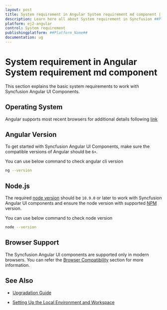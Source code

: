 ```yaml
---
layout: post
title: System requirement in Angular System requirement md component | Syncfusion
description: Learn here all about System requirement in Syncfusion ##Platform_Name## System requirement md component of Syncfusion Essential JS 2 and more.
platform: ej2-angular
control: System requirement 
publishingplatform: ##Platform_Name##
documentation: ug
---
```


# System requirement in Angular System requirement md component

This section explains the basic system requirements to work with Syncfusion Angular UI Components.

## Operating System

Angular supports most recent browsers for additional details following [link](https://angular.io/guide/browser-support)

## Angular Version

To get started with Syncfusion Angular UI Components, make sure the compatible versions of Angular should be `6+`.

You can use below command to check angular cli version

```bash
ng --version
```

## Node.js

The required [node version](https://nodejs.org/en/) should be `10.9.0` or later to work with Syncfusion Angular UI components and ensure the node version with supported [NPM](https://www.npmjs.com/) version.

You can use below command to check node version

```bash
node --version
```

## Browser Support

The Syncfusion Angular UI components are supported only in modern browsers. You can refer the [Browser Compatibility](./browser/) section for more information.

## See Also

* [Upgradation Guide](../upgrade/upgrading-syncfusion/)

* [Setting Up the Local Environment and Workspace](https://angular.io/guide/setup-local#setting-up-the-local-environment-and-workspace)
